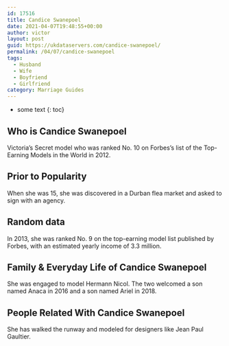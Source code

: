 ```yaml
---
id: 17516
title: Candice Swanepoel
date: 2021-04-07T19:48:55+00:00
author: victor
layout: post
guid: https://ukdataservers.com/candice-swanepoel/
permalink: /04/07/candice-swanepoel
tags:
  - Husband
  - Wife
  - Boyfriend
  - Girlfriend
category: Marriage Guides
---
```


* some text
{: toc}


## Who is Candice Swanepoel



Victoria&#8217;s Secret model who was ranked No. 10 on Forbes&#8217;s list of the Top-Earning Models in the World in 2012.

                
                
                
## Prior to Popularity



When she was 15, she was discovered in a Durban flea market and asked to sign with an agency.

                
                
                
## Random data



In 2013, she was ranked No. 9 on the top-earning model list published by Forbes, with an estimated yearly income of 3.3 million.

                
                
                
## Family & Everyday Life of Candice Swanepoel



She was engaged to model Hermann Nicol. The two welcomed a son named Anaca in 2016 and a son named Ariel in 2018.

                
                
                
## People Related With Candice Swanepoel



She has walked the runway and modeled for designers like Jean Paul Gaultier.

                
              
            
          
          
          